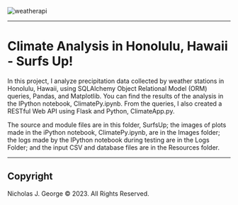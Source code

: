 ![weatherapi](https://github.com/njgeorge000158/Precipitation-Analysis-from-Weather-Stations-using-SQLAlchemy/assets/137228821/bf595054-83c1-43f9-9e2f-fe1818a49317)

----

# Climate Analysis in Honolulu, Hawaii - Surfs Up!

In this project, I analyze precipitation data collected by weather stations in Honolulu, Hawaii, using SQLAlchemy Object Relational Model (ORM) queries, Pandas, and Matplotlib.  You can find the results of the analysis in the IPython notebook, ClimatePy.ipynb.  From the queries, I also created a RESTful Web API using Flask and Python, ClimateApp.py.

The source and module files are in this folder, SurfsUp; the images of plots made in the iPython notebook, ClimatePy.ipynb, are in the Images folder; the logs made by the IPython notebook during testing are in the Logs Folder; and the input CSV and database files are in the Resources folder.

----

## Copyright

Nicholas J. George © 2023. All Rights Reserved.
